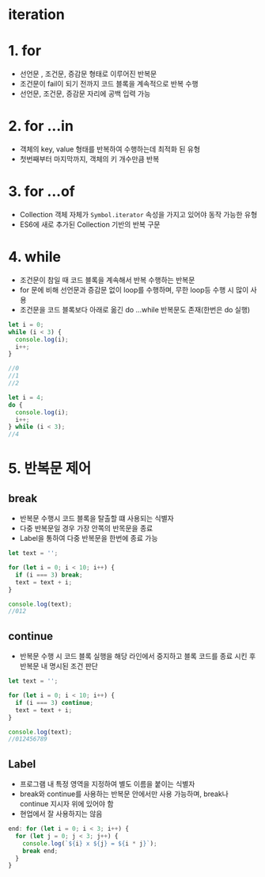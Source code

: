 # iteration

# 1.  for

- 선언문 , 조건문, 증감문 형태로 이루어진 반복문
- 조건문이 fail이 되기 전까지 코드 블록을 계속적으로 반복 수행
- 선언문, 조건문, 증감문 자리에 공백 입력 가능

# 2. for ...in

- 객체의 key, value 형태를 반복하여 수행하는데 최적화 된 유형
- 첫번째부터 마지막까지, 객체의 키 개수만큼 반복

# 3. for ...of

- Collection 객체 자체가 `Symbol.iterator` 속성을 가지고 있어야 동작 가능한 유형
- ES6에 새로 추가된 Collection 기반의 반복 구문

# 4. while

- 조건문이 참일 때 코드 블록을 계속해서 반복 수행하는 반복문
- for 문에 비해 선언문과 증감문 없이 loop를 수행하며, 무한 loop등 수행 시 많이 사용
- 조건문을 코드 블록보다 아래로 옮긴 do ...while 반복문도 존재(한번은 do 실행)

```jsx
let i = 0;
while (i < 3) {
  console.log(i);
  i++;
}

//0
//1
//2
```

```jsx
let i = 4;
do {
  console.log(i);
  i++;
} while (i < 3);
//4
```

# 5. 반복문 제어

## break

- 반복문 수행시 코드 블록을 탈출할 떄 사용되는 식별자
- 다중 반복문일 경우 가장 안쪽의 반목문을 종료
- Label을 통하여 다중 반복문을 한번에 종료 가능

```jsx
let text = '';

for (let i = 0; i < 10; i++) {
  if (i === 3) break;
  text = text + i;
}

console.log(text);
//012
```

## continue

- 반복문 수행 시 코드 블록 실행을 해당 라인에서 중지하고 블록 코드를 종료 시킨 후 반복문 내 명시된 조건 판단

```jsx
let text = '';

for (let i = 0; i < 10; i++) {
  if (i === 3) continue;
  text = text + i;
}

console.log(text);
//012456789
```

## Label

- 프로그램 내 특정 영역을 지정하여 별도 이름을 붙이는 식별자
- break와 continue를 사용하는 반복문 안에서만 사용 가능하며, break나 continue 지시자 위에 있어야 함
- 현업에서 잘 사용하지는 않음

```jsx
end: for (let i = 0; i < 3; i++) {
  for (let j = 0; j < 3; j++) {
    console.log(`${i} x ${j} = ${i * j}`);
    break end;
  }
}
```